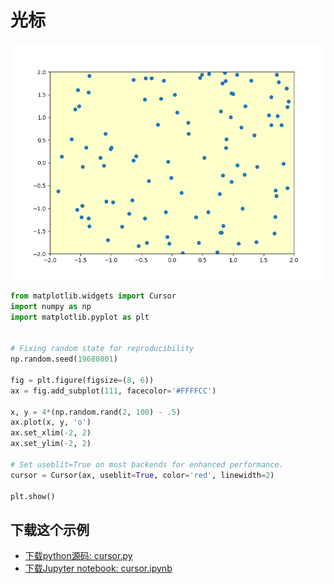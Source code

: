 # 光标

![光标示例](/static/images/gallery/sphx_glr_cursor_001.png)

```python
from matplotlib.widgets import Cursor
import numpy as np
import matplotlib.pyplot as plt


# Fixing random state for reproducibility
np.random.seed(19680801)

fig = plt.figure(figsize=(8, 6))
ax = fig.add_subplot(111, facecolor='#FFFFCC')

x, y = 4*(np.random.rand(2, 100) - .5)
ax.plot(x, y, 'o')
ax.set_xlim(-2, 2)
ax.set_ylim(-2, 2)

# Set useblit=True on most backends for enhanced performance.
cursor = Cursor(ax, useblit=True, color='red', linewidth=2)

plt.show()
```

## 下载这个示例
            
- [下载python源码: cursor.py](https://matplotlib.org/_downloads/cursor.py)
- [下载Jupyter notebook: cursor.ipynb](https://matplotlib.org/_downloads/cursor.ipynb)